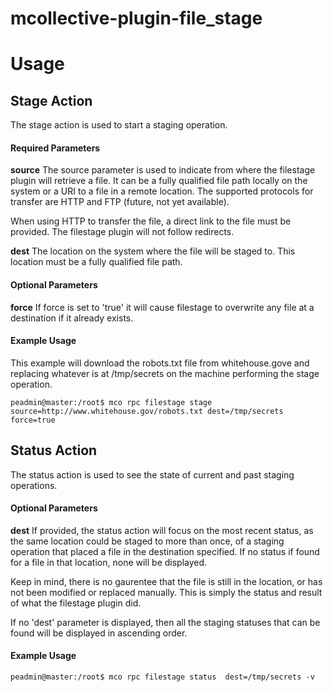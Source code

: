 mcollective-plugin-file_stage
=============================

# Usage

## Stage Action

The stage action is used to start a staging operation.

#### Required Parameters

**source**
The source parameter is used to indicate from where the filestage plugin
will retrieve a file. It can be a fully qualified file path locally on
the system or a URI to a file in a remote location. The supported
protocols for transfer are HTTP and FTP (future, not yet available).

When using HTTP to transfer the file, a direct link to the file must be
provided. The filestage plugin will not follow redirects.

**dest**
The location on the system where the file will be staged to. This
location must be a fully qualified file path.

#### Optional Parameters

**force**
If force is set to 'true' it will cause filestage to overwrite any file
at a destination if it already exists.

#### Example Usage
This example will download the robots.txt file from whitehouse.gove and
replacing whatever is at /tmp/secrets on the machine performing the stage
operation.
```
peadmin@master:/root$ mco rpc filestage stage source=http://www.whitehouse.gov/robots.txt dest=/tmp/secrets force=true
```

## Status Action

The status action is used to see the state of current and past staging
operations.

#### Optional Parameters

**dest**
If provided, the status action will focus on the most recent status, as
the same location could be staged to more than once, of a staging
operation that placed a file in the destination specified. If no
status if found for a file in that location, none will be displayed.

Keep in mind, there is no gaurentee that the file is still in the
location, or has not been modified or replaced manually. This is simply
the status and result of what the filestage plugin did.

If no 'dest' parameter is displayed, then all the staging statuses that
can be found will be displayed in ascending order.

#### Example Usage

```
peadmin@master:/root$ mco rpc filestage status  dest=/tmp/secrets -v
```

